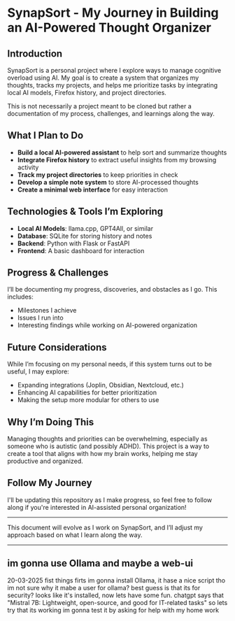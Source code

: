 # SynapSort - My Journey in Building an AI-Powered Thought Organizer

## Introduction
SynapSort is a personal project where I explore ways to manage cognitive overload using AI. My goal is to create a system that organizes my thoughts, tracks my projects, and helps me prioritize tasks by integrating local AI models, Firefox history, and project directories.

This is not necessarily a project meant to be cloned but rather a documentation of my process, challenges, and learnings along the way.

## What I Plan to Do
- **Build a local AI-powered assistant** to help sort and summarize thoughts
- **Integrate Firefox history** to extract useful insights from my browsing activity
- **Track my project directories** to keep priorities in check
- **Develop a simple note system** to store AI-processed thoughts
- **Create a minimal web interface** for easy interaction

## Technologies & Tools I’m Exploring
- **Local AI Models**: llama.cpp, GPT4All, or similar
- **Database**: SQLite for storing history and notes
- **Backend**: Python with Flask or FastAPI
- **Frontend**: A basic dashboard for interaction

## Progress & Challenges
I’ll be documenting my progress, discoveries, and obstacles as I go. This includes:
- Milestones I achieve
- Issues I run into
- Interesting findings while working on AI-powered organization

## Future Considerations
While I’m focusing on my personal needs, if this system turns out to be useful, I may explore:
- Expanding integrations (Joplin, Obsidian, Nextcloud, etc.)
- Enhancing AI capabilities for better prioritization
- Making the setup more modular for others to use

## Why I’m Doing This
Managing thoughts and priorities can be overwhelming, especially as someone who is autistic (and possibly ADHD). This project is a way to create a tool that aligns with how my brain works, helping me stay productive and organized.

## Follow My Journey
I'll be updating this repository as I make progress, so feel free to follow along if you're interested in AI-assisted personal organization!

---

This document will evolve as I work on SynapSort, and I’ll adjust my approach based on what I learn along the way.

---
## im gonna use Ollama and maybe a web-ui
20-03-2025 
fist things firts im gonna install Ollama, it hase a nice script tho im not sure why it mabe a user for ollama? best guess is that its for security? 
looks like it's installed, now lets have some fun.
chatgpt says that "Mistral 7B: Lightweight, open-source, and good for IT-related tasks" so lets try that
its working im gonna test it by asking for help with my home work
